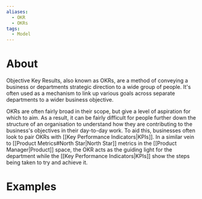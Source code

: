```yaml
---
aliases:
  - OKR
  - OKRs
tags:
  - Model
---
```

# About
Objective Key Results, also known as OKRs, are a method of conveying a business or departments strategic direction to a wide group of people. It's often used as a mechanism to link up various goals across separate departments to a wider business objective. 

OKRs are often fairly broad in their scope, but give a level of aspiration for which to aim. As a result, it can be fairly difficult for people further down the structure of an organisation to understand how they are contributing to the business's objectives in their day-to-day work. To aid this, businesses often look to pair OKRs with [[Key Performance Indicators|KPIs]]. In a similar vein to [[Product Metrics#North Star|North Star]] metrics in the [[Product Manager|Product]] space, the OKR acts as the guiding light for the department while the [[Key Performance Indicators|KPIs]] show the steps being taken to try and achieve it.
# Examples
